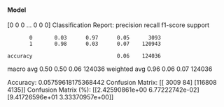#### Model
[0 0 0 ... 0 0 0]
Classification Report:
              precision    recall  f1-score   support

           0       0.03      0.97      0.05      3093
           1       0.98      0.03      0.07    120943

    accuracy                           0.06    124036
   macro avg       0.50      0.50      0.06    124036
weighted avg       0.96      0.06      0.07    124036

Accuracy: 0.05759618175368442
Confusion Matrix:
[[  3009     84]
 [116808   4135]]
Confusion Matrix (%):
[[2.42590861e+00 6.77222742e-02]
 [9.41726596e+01 3.33370957e+00]]
